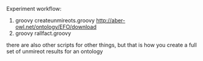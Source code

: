 Experiment workflow:

1. groovy createunmireots.groovy http://aber-owl.net/ontology/EFO/download
2. groovy rallfact.groovy

there are also other scripts for other things, but that is how you create a full set of unmireot results for an ontology
